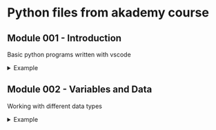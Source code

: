 # __Python files from akademy course__

## Module 001 - Introduction
Basic python programs written with vscode
<details><summary>Example</summary>
<p>

```python
number = int(input('Enter number : '))
print(number // 10)
print(number % 10)
```

</p>
</details>

## Module 002 - Variables and Data

Working with different data types

<details><summary>Example</summary>
<p>

```python
size_of_file = int(input("Enter a size_of_file : "))
speed = int(input("Enter a connection speed : "))
#schoice = int(input("1 - h, 2 - m, 3 - s : "))
time = (size_of_file * 1000) / (speed / 800000)
print(time)
```

</p>
</details>
